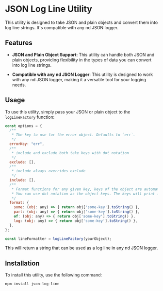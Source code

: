 # JSON Log Line Utility

This utility is designed to take JSON and plain objects and convert them into log line strings. It's compatible with any nd JSON logger.

## Features

- **JSON and Plain Object Support**: This utility can handle both JSON and plain objects, providing flexibility in the types of data you can convert into log line strings.

- **Compatible with any nd JSON Logger**: This utility is designed to work with any nd JSON logger, making it a versatile tool for your logging needs.

## Usage

To use this utility, simply pass your JSON or plain object to the `logLineFactory` function:

```javascript
const options = {
  /**
   * The key to use for the error object. Defaults to `err`.
   */
  errorKey: "err",
  /**
   * include and exclude both take keys with dot notation
   */
  exclude: [],
  /**
   * include always overrides exclude
   */
  include: [],
  /**
   * Format functions for any given key, keys of the object are automatically included and cannot be excluded
   * You can use dot notation as the object keys. The keys will print in order.
   */
  format: {
    some: (obj: any) => { return obj['some-key'].toString() },
    part: (obj: any) => { return obj['some-key'].toString() },
    of: (obj: any) => { return obj['some-key'].toString() },
    log: (obj: any) => { return obj['some-key'].toString() },
  },
};

const lineFormatter = logLineFactory(yourObject);
```

This will return a string that can be used as a log line in any nd JSON logger.

## Installation

To install this utility, use the following command:

`npm install json-log-line`
